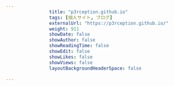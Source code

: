 ```yaml
---
                title: "p3rception.github.io"
                tags: [個人サイト, ブログ]
                externalUrl: "https://p3rception.github.io/"
                weight: 911
                showDate: false
                showAuthor: false
                showReadingTime: false
                showEdit: false
                showLikes: false
                showViews: false
                layoutBackgroundHeaderSpace: false
                
---
```


